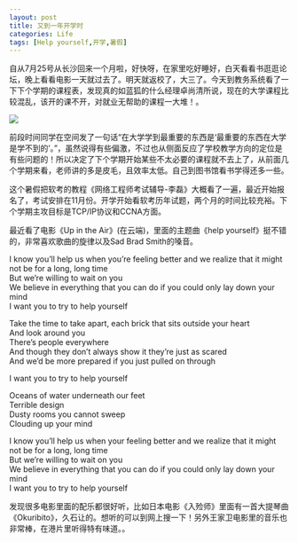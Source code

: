 ```yaml
---
layout: post
title: 又到一年开学时
categories: Life
tags: [Help yourself,开学,暑假]
---
```


自从7月25号从长沙回来一个月啦，好快呀，在家里吃好睡好，白天看看书逛逛论坛，晚上看看电影一天就过去了。明天就返校了，大三了。今天到教务系统看了一下下个学期的课程表，发现真的如蓝狐的什么经理卓尚清所说，现在的大学课程比较混乱，该开的课不开，对就业无帮助的课程一大堆！。

![](http://songtl.com/wp-content/uploads/2012/08/未命名4.jpg)

前段时间同学在空间发了一句话“在大学学到最重要的东西是‘最重要的东西在大学是学不到的’。”，虽然说得有些偏激，不过也从侧面反应了学校教学方向的定位是有些问题的！所以决定了下个学期开始某些不太必要的课程就不去上了，从前面几个学期来看，老师讲的多是皮毛，且效率太低。自己到图书馆看书学得还多一些。

这个暑假把软考的教程《网络工程师考试辅导-李磊》大概看了一遍，最近开始报名了，考试安排在11月份。开学开始看软考历年试题，两个月的时间比较充裕。下个学期主攻目标是TCP/IP协议和CCNA方面。

最近看了电影《Up in the Air》(在云端)，里面的主题曲《help yourself》挺不错的，非常喜欢歌曲的旋律以及Sad Brad Smith的嗓音。

 
I know you’ll help us when you’re feeling better and we realize that it might not be for a long, long time  
But we’re willing to wait on you  
We believe in everything that you can do if you could only lay down your mind  
I want you to try to help yourself 

Take the time to take apart, each brick that sits outside your heart  
And look around you  
There’s people everywhere  
And though they don’t always show it they’re just as scared  
And we’d be more prepared if you just pulled on through 

I want you to try to help yourself 

Oceans of water underneath our feet  
Terrible design  
Dusty rooms you cannot sweep  
Clouding up your mind 

I know you’ll help us when your feeling better and we realize that it might not be for a long, long time  
But we’re willing to wait on you  
We believe in everything that you can do if you could only lay down your mind  
I want you to try to help yourself

发现很多电影里面的配乐都很好听，比如日本电影《入殓师》里面有一首大提琴曲《Okuribito》，久石让的。想听的可以到网上搜一下！另外王家卫电影里的音乐也非常棒，在港片里听得特有味道。。

